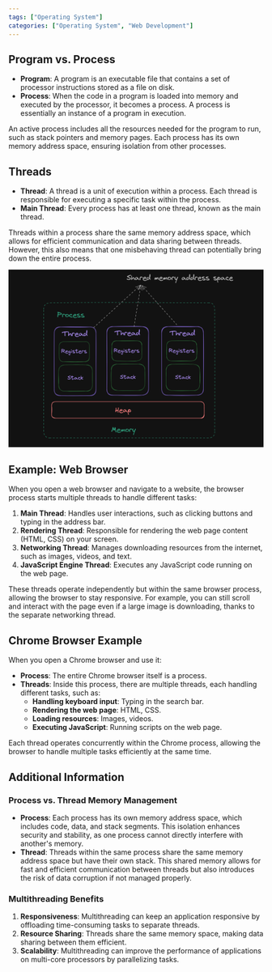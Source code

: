 ```yaml
---
tags: ["Operating System"]
categories: ["Operating System", "Web Development"]
---
```


<!-- # Understanding Processes and Threads -->

## Program vs. Process

- **Program**: A program is an executable file that contains a set of processor instructions stored as a file on disk.
- **Process**: When the code in a program is loaded into memory and executed by the processor, it becomes a process. A process is essentially an instance of a program in execution.

An active process includes all the resources needed for the program to run, such as stack pointers and memory pages. Each process has its own memory address space, ensuring isolation from other processes.

## Threads

- **Thread**: A thread is a unit of execution within a process. Each thread is responsible for executing a specific task within the process.
- **Main Thread**: Every process has at least one thread, known as the main thread.

Threads within a process share the same memory address space, which allows for efficient communication and data sharing between threads. However, this also means that one misbehaving thread can potentially bring down the entire process.

![Alt text](./../Screenshot%202024-07-30%20194919.png)

## Example: Web Browser

When you open a web browser and navigate to a website, the browser process starts multiple threads to handle different tasks:

1. **Main Thread**: Handles user interactions, such as clicking buttons and typing in the address bar.
2. **Rendering Thread**: Responsible for rendering the web page content (HTML, CSS) on your screen.
3. **Networking Thread**: Manages downloading resources from the internet, such as images, videos, and text.
4. **JavaScript Engine Thread**: Executes any JavaScript code running on the web page.

These threads operate independently but within the same browser process, allowing the browser to stay responsive. For example, you can still scroll and interact with the page even if a large image is downloading, thanks to the separate networking thread.

## Chrome Browser Example

When you open a Chrome browser and use it:

- **Process**: The entire Chrome browser itself is a process.
- **Threads**: Inside this process, there are multiple threads, each handling different tasks, such as:
  - **Handling keyboard input**: Typing in the search bar.
  - **Rendering the web page**: HTML, CSS.
  - **Loading resources**: Images, videos.
  - **Executing JavaScript**: Running scripts on the web page.

Each thread operates concurrently within the Chrome process, allowing the browser to handle multiple tasks efficiently at the same time.

## Additional Information

### Process vs. Thread Memory Management

- **Process**: Each process has its own memory address space, which includes code, data, and stack segments. This isolation enhances security and stability, as one process cannot directly interfere with another's memory.
- **Thread**: Threads within the same process share the same memory address space but have their own stack. This shared memory allows for fast and efficient communication between threads but also introduces the risk of data corruption if not managed properly.

### Multithreading Benefits

1. **Responsiveness**: Multithreading can keep an application responsive by offloading time-consuming tasks to separate threads.
2. **Resource Sharing**: Threads share the same memory space, making data sharing between them efficient.
3. **Scalability**: Multithreading can improve the performance of applications on multi-core processors by parallelizing tasks.
